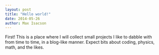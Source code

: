 ```yaml
---
layout: post
title: "Hello world!"
date: 2014-05-26
author: Max Isacson
---
```


First! This is a place where I will collect small projects I like to dabble with from time to time, in a blog-like manner. Expect bits about coding, physics, math, and the likes. 
